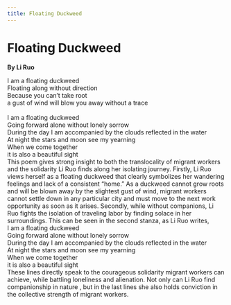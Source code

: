```yaml
---
title: Floating Duckweed
---
```

# Floating Duckweed
**By Li Ruo**

<html>
    <head>
        <link rel="stylesheet" href="stylesheet.css">
        <p></p>
    </head>
    <body>
        <div class = "poetBox">
            <div class= "flexbox-poem flexbox-item-1">
            I am a floating duckweed<br />
            Floating along without direction<br />
            Because you can’t take root<br />
            a gust of wind will blow you away without a trace<br />
            <br/>
            I am a floating duckweed<br />
            Going forward alone without lonely sorrow<br />
            During the day I am accompanied by the clouds reflected in the water<br />
            At night the stars and moon see my yearning<br />
            When we come together<br />
            it is also a beautiful sight <br />
            </div>
            <div class="flexbox-blurb flexbox-item-2">
            This poem gives strong insight to both the translocality of migrant workers and the solidarity Li Ruo finds along her isolating journey.  Firstly, Li Ruo views herself as a floating duckweed that clearly symbolizes her wandering feelings and lack of a consistent “home.” As a duckweed cannot grow roots and will be blown away by the slightest gust of wind, migrant workers cannot settle down in any particular city and must move to the next work opportunity as soon as it arises. Secondly, while without companions, Li Ruo fights the isolation of traveling labor by finding solace in her surroundings. This can be seen in the second stanza, as Li Ruo writes,
                <div class="quotedpoetry" > 
                I am a floating duckweed<br />
                Going forward alone without lonely sorrow<br />
                During the day I am accompanied by the clouds reflected in the water<br />
                At night the stars and moon see my yearning<br />
                When we come together<br />
                it is also a beautiful sight <br />
                </div>
            These lines directly speak to the courageous solidarity migrant workers can achieve, while battling loneliness and alienation. Not only can Li Ruo find companionship in nature , but in the last lines she also holds conviction in the collective strength of migrant workers. 
            </div>
        </div>
    </body>
</html>